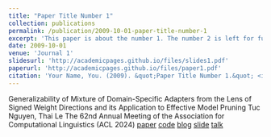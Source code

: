 ```yaml
---
title: "Paper Title Number 1"
collection: publications
permalink: /publication/2009-10-01-paper-title-number-1
excerpt: 'This paper is about the number 1. The number 2 is left for future work.'
date: 2009-10-01
venue: 'Journal 1'
slidesurl: 'http://academicpages.github.io/files/slides1.pdf'
paperurl: 'http://academicpages.github.io/files/paper1.pdf'
citation: 'Your Name, You. (2009). &quot;Paper Title Number 1.&quot; <i>Journal 1</i>. 1(1).'
---
```


Generalizability of Mixture of Domain-Specific Adapters from the Lens of Signed Weight Directions and its Application to Effective Model Pruning
Tuc Nguyen, Thai Le
The 62nd Annual Meeting of the Association for Computational Linguistics (ACL 2024)
[paper](https://arxiv.org/abs/2402.10639) [code](#) [blog](#) [slide](#) [talk](#)